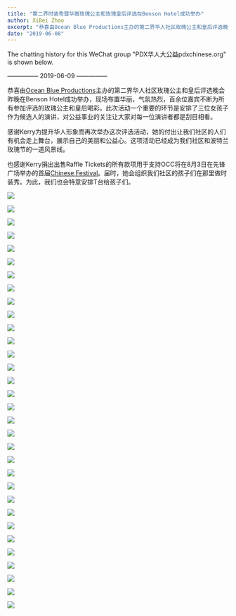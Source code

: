 ```yaml
---
title: "第二界时装秀暨华裔玫瑰公主和玫瑰皇后评选在Benson Hotel成功举办"
author: XiBei Zhao
excerpt: "恭喜由Ocean Blue Productions主办的第二界华人社区玫瑰公主和皇后评选晚会昨晚在Benson Hotel成功举办，现场布置华丽，气氛热烈，百余位嘉宾不断为所有参加评选的玫瑰公主和皇后喝彩。此次活动一个重要的环节是安排了三位女孩子作为候选人的演讲，对公益事业的关注让大家对每一位演讲者都是刮目相看。感谢Kerry为提升华人形象而再次举办这次评选活动，她的付出让我们社区的人们有机会走上舞台，展示自己的美丽和公益心。这项活动已经成为我们社区和波特兰玫瑰节的一道风景线。"
date: "2019-06-08"
---
```


The chatting history for this WeChat group "PDX华人大公益pdxchinese.org" is shown below.

—————  2019-06-09  —————

恭喜由[Ocean Blue Productions](http://oceanablueusa.com/)主办的第二界华人社区玫瑰公主和皇后评选晚会昨晚在Benson Hotel成功举办，现场布置华丽，气氛热烈，百余位嘉宾不断为所有参加评选的玫瑰公主和皇后喝彩。此次活动一个重要的环节是安排了三位女孩子作为候选人的演讲，对公益事业的关注让大家对每一位演讲者都是刮目相看。

感谢Kerry为提升华人形象而再次举办这次评选活动，她的付出让我们社区的人们有机会走上舞台，展示自己的美丽和公益心。这项活动已经成为我们社区和波特兰玫瑰节的一道风景线。

也感谢Kerry捐出出售Raffle Tickets的所有款项用于支持OCC将在8月3日在先锋广场举办的首届[Chinese Festival](http://pdxchinese.org/chinesefestival/)。届时，她会组织我们社区的孩子们在那里做时装秀。为此，我们也会特意安排T台给孩子们。

![](https://res.cloudinary.com/dhngj18do/image/upload/f_auto,q_auto/v1/images/e53327a29b3a134b2591ff0c207dca9d)

![](https://res.cloudinary.com/dhngj18do/image/upload/f_auto,q_auto/v1/images/f329ecca1482320216e1a1d9cd91244c)

![](https://res.cloudinary.com/dhngj18do/image/upload/f_auto,q_auto/v1/images/464a0231c92a5d0247af39fe80b8f2d4)

![](https://res.cloudinary.com/dhngj18do/image/upload/f_auto,q_auto/v1/images/bc45841f871d3ab8ac562b0958886d0e)

![](https://res.cloudinary.com/dhngj18do/image/upload/f_auto,q_auto/v1/images/cf777627565ac7d56ea16e0b3a01080d)

![](https://res.cloudinary.com/dhngj18do/image/upload/f_auto,q_auto/v1/images/cdb3fa5b5ab7b3baf2b33c3904662f35)

![](https://res.cloudinary.com/dhngj18do/image/upload/f_auto,q_auto/v1/images/6f6a41f8ec29f6ce5c4f87bdf9d5ad62)

![](https://res.cloudinary.com/dhngj18do/image/upload/f_auto,q_auto/v1/images/32792fe0e96c5d4b363c250eb0eb3e96)

![](https://res.cloudinary.com/dhngj18do/image/upload/f_auto,q_auto/v1/images/02ef07b1528b59529ded3365df75bc19)

![](https://res.cloudinary.com/dhngj18do/image/upload/f_auto,q_auto/v1/images/8612db6be0541c8edc4dce723bf18fec)

![](https://res.cloudinary.com/dhngj18do/image/upload/f_auto,q_auto/v1/images/07b0a2936c951d5107a76c27ccbcfb4f)

![](https://res.cloudinary.com/dhngj18do/image/upload/f_auto,q_auto/v1/images/f8f98547c0950b63cd4eb19ef785c4d7)

![](https://res.cloudinary.com/dhngj18do/image/upload/f_auto,q_auto/v1/images/754d1fe283db350bdd432b675883efe2)

![](https://res.cloudinary.com/dhngj18do/image/upload/f_auto,q_auto/v1/images/eb7675e79e123a553484291966581a11)

![](https://res.cloudinary.com/dhngj18do/image/upload/f_auto,q_auto/v1/images/4023079b8f6efcebc3e13aaa104a742f)

![](https://res.cloudinary.com/dhngj18do/image/upload/f_auto,q_auto/v1/images/35b5e31c72d52fe8fc2e1472cafd90ea)

![](https://res.cloudinary.com/dhngj18do/image/upload/f_auto,q_auto/v1/images/1c6e154de8e3af44ad6a432ff64bc86f)

![](https://res.cloudinary.com/dhngj18do/image/upload/f_auto,q_auto/v1/images/40218e9697cf01629740b1104f3f5b58)

![](https://res.cloudinary.com/dhngj18do/image/upload/f_auto,q_auto/v1/images/374ee877c2b6a1d9e420add21cca79e5)

![](https://res.cloudinary.com/dhngj18do/image/upload/f_auto,q_auto/v1/images/e68c566cb3a23f4ed6f1a30538459147)

![](https://res.cloudinary.com/dhngj18do/image/upload/f_auto,q_auto/v1/images/6c52ed041da1f0e714d2dab3d9d34247)

![](https://res.cloudinary.com/dhngj18do/image/upload/f_auto,q_auto/v1/images/2d399a3363cd69075b80184eca8174ae)

![](https://res.cloudinary.com/dhngj18do/image/upload/f_auto,q_auto/v1/images/0e9905db531839fff2b64a31edf5c232)

![](https://res.cloudinary.com/dhngj18do/image/upload/f_auto,q_auto/v1/images/5a1cf7c1b4343e1a7fe0e817a2281469)

![](https://res.cloudinary.com/dhngj18do/image/upload/f_auto,q_auto/v1/images/b8f0df89c73eaf5639bbd3206ee52e51)

![](https://res.cloudinary.com/dhngj18do/image/upload/f_auto,q_auto/v1/images/a831be38a71dd70ac1fc7be39a84d873)

![](https://res.cloudinary.com/dhngj18do/image/upload/f_auto,q_auto/v1/images/df0d6b34662f68f7e2ddd061b30ba9df)

![](https://res.cloudinary.com/dhngj18do/image/upload/f_auto,q_auto/v1/images/26e64902a7b0a0c4918eabb52fb94922)

![](https://res.cloudinary.com/dhngj18do/image/upload/f_auto,q_auto/v1/images/07a972c0c778571009653558f91f2389)

![](https://res.cloudinary.com/dhngj18do/image/upload/f_auto,q_auto/v1/images/986f07a1504441bbaf87ae6990adf958)

![](https://res.cloudinary.com/dhngj18do/image/upload/f_auto,q_auto/v1/images/1bffe3d4e292886c66e26ff1e3c892d7)

![](https://res.cloudinary.com/dhngj18do/image/upload/f_auto,q_auto/v1/images/3f76d623ccf9474fc686cb498094a2a7)
